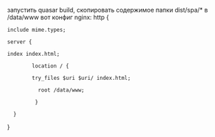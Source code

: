 запустить quasar build, скопировать содержимое папки dist/spa/* в /data/www
вот конфиг nginx:
http {

    include mime.types;
    
    server {
    
    index index.html;
    
     	    location / {
          
	        try_files $uri $uri/ index.html;
         
	    	  root /data/www;
        
		     }
       
	  }
   }
